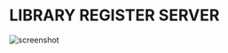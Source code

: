# LIBRARY REGISTER SERVER

![screenshot](https://raw.githubusercontent.com/Zneiat/library-register-server/master/Screenshot.png)